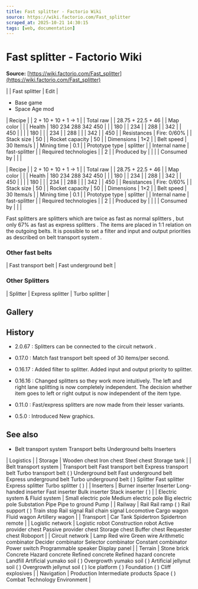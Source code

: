 ```yaml
---
title: Fast splitter - Factorio Wiki
source: https://wiki.factorio.com/Fast_splitter
scraped_at: 2025-10-21 14:30:15
tags: [web, documentation]
---
```


# Fast splitter - Factorio Wiki

**Source:** [https://wiki.factorio.com/Fast_splitter](https://wiki.factorio.com/Fast_splitter)


|  | Fast splitter | Edit |

- Base game
- Space Age mod

| Recipe |
| 2 + 10 + 10 + 1 → 1 |
| Total raw |
| 28.75 + 22.5 + 46 |
| Map color |  |
| Health | 180 234 288 342 450 |  |  | 180 |  | 234 |  | 288 |  | 342 |  | 450 |
|  |  | 180 |
|  | 234 |  | 288 |
|  | 342 |  | 450 |
| Resistances | Fire: 0/60% |
| Stack size | 50 |
| Rocket capacity | 50 |
| Dimensions | 1×2 |
| Belt speed | 30 Items/s |
| Mining time | 0.1 |
| Prototype type | splitter |
| Internal name | fast-splitter |
| Required technologies |
| 2 |
| Produced by |
|  |
| Consumed by |
|  |

| Recipe |
| 2 + 10 + 10 + 1 → 1 |
| Total raw |
| 28.75 + 22.5 + 46 |
| Map color |  |
| Health | 180 234 288 342 450 |  |  | 180 |  | 234 |  | 288 |  | 342 |  | 450 |
|  |  | 180 |
|  | 234 |  | 288 |
|  | 342 |  | 450 |
| Resistances | Fire: 0/60% |
| Stack size | 50 |
| Rocket capacity | 50 |
| Dimensions | 1×2 |
| Belt speed | 30 Items/s |
| Mining time | 0.1 |
| Prototype type | splitter |
| Internal name | fast-splitter |
| Required technologies |
| 2 |
| Produced by |
|  |
| Consumed by |
|  |

Fast splitters are splitters which are twice as fast as normal splitters , but only 67% as fast as express splitters . The items are placed in 1:1 relation on the outgoing belts. It is possible to set a filter and input and output priorities as described on belt transport system .

### Other fast belts

| Fast transport belt | Fast underground belt |

### Other Splitters

| Splitter | Express splitter | Turbo splitter |

## Gallery

## History

- 2.0.67 : Splitters can be connected to the circuit network .

- 0.17.0 : Match fast transport belt speed of 30 items/per second.

- 0.16.17 : Added filter to splitter. Added input and output priority to splitter.

- 0.16.16 : Changed splitters so they work more intuitively. The left and right lane splitting is now completely independent. The decision whether item goes to left or right output is now independent of the item type.

- 0.11.0 : Fast/express splitters are now made from their lesser variants.

- 0.5.0 : Introduced New graphics.

## See also

- Belt transport system Transport belts Underground belts Inserters

| Logistics |
| Storage | Wooden chest Iron chest Steel chest Storage tank |
| Belt transport system | Transport belt Fast transport belt Express transport belt Turbo transport belt ( ) Underground belt Fast underground belt Express underground belt Turbo underground belt ( ) Splitter Fast splitter Express splitter Turbo splitter ( ) |
| Inserters | Burner inserter Inserter Long-handed inserter Fast inserter Bulk inserter Stack inserter ( ) |
| Electric system & Fluid system | Small electric pole Medium electric pole Big electric pole Substation Pipe Pipe to ground Pump |
| Railway | Rail Rail ramp ( ) Rail support ( ) Train stop Rail signal Rail chain signal Locomotive Cargo wagon Fluid wagon Artillery wagon |
| Transport | Car Tank Spidertron Spidertron remote |
| Logistic network | Logistic robot Construction robot Active provider chest Passive provider chest Storage chest Buffer chest Requester chest Roboport |
| Circuit network | Lamp Red wire Green wire Arithmetic combinator Decider combinator Selector combinator Constant combinator Power switch Programmable speaker Display panel |
| Terrain | Stone brick Concrete Hazard concrete Refined concrete Refined hazard concrete Landfill Artificial yumako soil ( ) Overgrowth yumako soil ( ) Artificial jellynut soil ( ) Overgrowth jellynut soil ( ) Ice platform ( ) Foundation ( ) Cliff explosives |
| Navigation | Production Intermediate products Space ( ) Combat Technology Environment |
